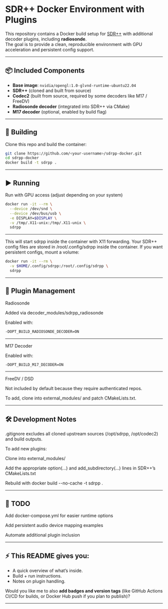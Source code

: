# SDR++ Docker Environment with Plugins

This repository contains a Docker build setup for [SDR++](https://github.com/AlexandreRouma/SDRPlusPlus) with additional decoder plugins, including **radiosonde**.  
The goal is to provide a clean, reproducible environment with GPU acceleration and persistent config support.

---

## 📦 Included Components
- **Base image**: `nvidia/opengl:1.0-glvnd-runtime-ubuntu22.04`
- **SDR++** (cloned and built from source)
- **Codec2** (built from source, required by some decoders like M17 / FreeDV)
- **Radiosonde decoder** (integrated into SDR++ via CMake)
- **M17 decoder** (optional, enabled by build flag)

---

## 🚀 Building

Clone this repo and build the container:

```bash
git clone https://github.com/<your-username>/sdrpp-docker.git
cd sdrpp-docker
docker build -t sdrpp .
```

---

## ▶️ Running

Run with GPU access (adjust depending on your system)

```bash
docker run -it --rm \
  --device /dev/snd \
  --device /dev/bus/usb \
  -e DISPLAY=$DISPLAY \
  -v /tmp/.X11-unix:/tmp/.X11-unix \
  sdrpp
```

---

This will start sdrpp inside the container with X11 forwarding.
Your SDR++ config files are stored in /root/.config/sdrpp inside the container.
If you want persistent configs, mount a volume:

```bash
docker run -it --rm \
  -v $HOME/.config/sdrpp:/root/.config/sdrpp \
  sdrpp
```

---

## 🔧 Plugin Management

Radiosonde

Added via decoder_modules/sdrpp_radiosonde

Enabled with:

```bash
-DOPT_BUILD_RADIOSONDE_DECODER=ON
```
---

M17 Decoder

Enabled with:

```bash
-DOPT_BUILD_M17_DECODER=ON
```
---

FreeDV / DSD

Not included by default because they require authenticated repos.

To add, clone into external_modules/ and patch CMakeLists.txt.

---

## 🛠 Development Notes

.gitignore excludes all cloned upstream sources (/opt/sdrpp, /opt/codec2) and build outputs.

To add new plugins:

Clone into external_modules/

Add the appropriate option(...) and add_subdirectory(...) lines in SDR++’s CMakeLists.txt

Rebuild with docker build --no-cache -t sdrpp .

---

## 📌 TODO

Add docker-compose.yml for easier runtime options

Add persistent audio device mapping examples

Automate additional plugin inclusion


---

## ⚡ This README gives you:  
- A quick overview of what’s inside.  
- Build + run instructions.  
- Notes on plugin handling.  

Would you like me to also **add badges and version tags** (like GitHub Actions CI/CD for builds, or Docker Hub push if you plan to publish)?

---
